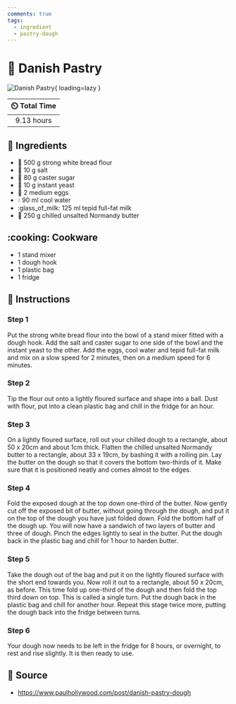```yaml
---
comments: true
tags:
  - ingredient
  - pastry-dough
---
```

# :pie: Danish Pastry

![Danish Pastry](../../assets/images/danish-pastry.png){ loading=lazy }

| :timer_clock: Total Time |
|:-----------------------: |
| 9.13 hours |

## :salt: Ingredients

- :ear_of_rice: 500 g strong white bread flour
- :salt: 10 g salt
- :candy: 80 g caster sugar
- :microbe: 10 g instant yeast
- :egg: 2 medium eggs
- :droplet: 90 ml cool water
- :glass_of_milk: 125 ml tepid full-fat milk
- :butter: 250 g chilled unsalted Normandy butter

## :cooking: Cookware

- 1 stand mixer
- 1 dough hook
- 1 plastic bag
- 1 fridge

## :pencil: Instructions

### Step 1

Put the strong white bread flour into the bowl of a stand mixer fitted with a dough hook. Add the salt and caster sugar
to one side of the bowl and the instant yeast to the other. Add the eggs, cool water and tepid full-fat milk and mix on
a slow speed for 2 minutes, then on a medium speed for 6 minutes.

### Step 2

Tip the flour out onto a lightly floured surface and shape into a ball. Dust with flour, put into a clean plastic bag
and chill in the fridge for an hour.

### Step 3

On a lightly floured surface, roll out your chilled dough to a rectangle, about 50 x 20cm and about 1cm thick. Flatten
the chilled unsalted Normandy butter to a rectangle, about 33 x 19cm, by bashing it with a rolling pin. Lay the butter
on the dough so that it covers the bottom two-thirds of it. Make sure that it is positioned neatly and comes almost to
the edges.

### Step 4

Fold the exposed dough at the top down one-third of the butter. Now gently cut off the exposed bit of butter, without
going through the dough, and put it on the top of the dough you have just folded down. Fold the bottom half of the dough
up. You will now have a sandwich of two layers of butter and three of dough. Pinch the edges lightly to seal in the
butter. Put the dough back in the plastic bag and chill for 1 hour to harden butter.

### Step 5

Take the dough out of the bag and put it on the lightly floured surface with the short end towards you. Now roll it out
to a rectangle, about 50 x 20cm, as before. This time fold up one-third of the dough and then fold the top third down on
top. This is called a single turn. Put the dough back in the plastic bag and chill for another hour. Repeat this stage
twice more, putting the dough back into the fridge between turns.

### Step 6

Your dough now needs to be left in the fridge for 8 hours, or overnight, to rest and rise slightly. It is then ready to
use.

## :link: Source

- <https://www.paulhollywood.com/post/danish-pastry-dough>
